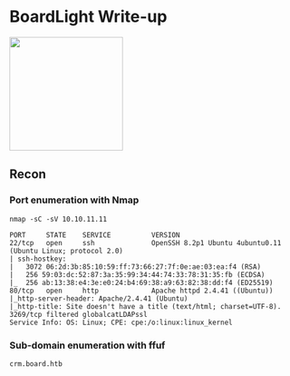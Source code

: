 # BoardLight Write-up

<img src="https://labs.hackthebox.com/storage/avatars/7768afed979c9abe917b0c20df49ceb8.png" width="200" height="200">

## Recon

### Port enumeration with Nmap

`nmap -sC -sV 10.10.11.11`

    PORT     STATE    SERVICE          VERSION
    22/tcp   open     ssh              OpenSSH 8.2p1 Ubuntu 4ubuntu0.11 (Ubuntu Linux; protocol 2.0)
    | ssh-hostkey: 
    |   3072 06:2d:3b:85:10:59:ff:73:66:27:7f:0e:ae:03:ea:f4 (RSA)
    |   256 59:03:dc:52:87:3a:35:99:34:44:74:33:78:31:35:fb (ECDSA)
    |_  256 ab:13:38:e4:3e:e0:24:b4:69:38:a9:63:82:38:dd:f4 (ED25519)
    80/tcp   open     http             Apache httpd 2.4.41 ((Ubuntu))
    |_http-server-header: Apache/2.4.41 (Ubuntu)
    |_http-title: Site doesn't have a title (text/html; charset=UTF-8).
    3269/tcp filtered globalcatLDAPssl
    Service Info: OS: Linux; CPE: cpe:/o:linux:linux_kernel

### Sub-domain enumeration with ffuf

`crm.board.htb`
    
